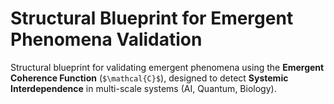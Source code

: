 # Structural Blueprint for Emergent Phenomena Validation

Structural blueprint for validating emergent phenomena using the **Emergent Coherence Function** (`$\mathcal{C}$`), designed to detect **Systemic Interdependence** in multi-scale systems (AI, Quantum, Biology).
